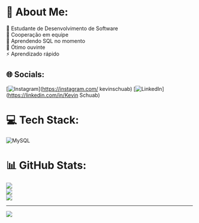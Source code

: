 # 💫 About Me:
🔭 Estudante de Desenvolvimento de Software<br>🤝 Cooperação em equipe<br>🌱 Aprendendo SQL no momento<br>💬 Ótimo ouvinte<br>⚡ Aprendizado rápido


## 🌐 Socials:
[![Instagram](https://img.shields.io/badge/Instagram-%23E4405F.svg?logo=Instagram&logoColor=white)](https://instagram.com/ kevinschuab) [![LinkedIn](https://img.shields.io/badge/LinkedIn-%230077B5.svg?logo=linkedin&logoColor=white)](https://linkedin.com/in/Kevin Schuab) 

# 💻 Tech Stack:
![MySQL](https://img.shields.io/badge/mysql-%2300f.svg?style=for-the-badge&logo=mysql&logoColor=white)
# 📊 GitHub Stats:
![](https://github-readme-stats.vercel.app/api?username=Schuab3000s&theme=blue-green&hide_border=false&include_all_commits=false&count_private=false)<br/>
![](https://github-readme-streak-stats.herokuapp.com/?user=Schuab3000s&theme=blue-green&hide_border=false)<br/>
![](https://github-readme-stats.vercel.app/api/top-langs/?username=Schuab3000s&theme=blue-green&hide_border=false&include_all_commits=false&count_private=false&layout=compact)

---
[![](https://visitcount.itsvg.in/api?id=Schuab3000s&icon=0&color=0)](https://visitcount.itsvg.in)

<!-- Proudly created with GPRM ( https://gprm.itsvg.in ) -->